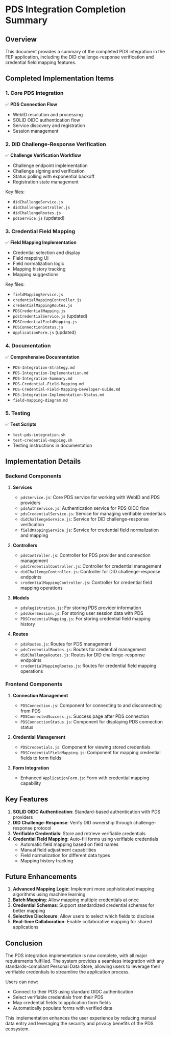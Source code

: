 # PDS Integration Completion Summary

## Overview

This document provides a summary of the completed PDS integration in the FEP application, including the DID challenge-response verification and credential field mapping features.

## Completed Implementation Items

### 1. Core PDS Integration

✅ **PDS Connection Flow**
- WebID resolution and processing
- SOLID OIDC authentication flow
- Service discovery and registration
- Session management

### 2. DID Challenge-Response Verification

✅ **Challenge Verification Workflow**
- Challenge endpoint implementation
- Challenge signing and verification
- Status polling with exponential backoff
- Registration state management

Key files:
- `didChallengeService.js`
- `didChallengeController.js`
- `didChallengeRoutes.js`
- `pdsService.js` (updated)

### 3. Credential Field Mapping

✅ **Field Mapping Implementation**
- Credential selection and display
- Field mapping UI
- Field normalization logic
- Mapping history tracking
- Mapping suggestions

Key files:
- `fieldMappingService.js`
- `credentialMappingController.js`
- `credentialMappingRoutes.js`
- `PDSCredentialMapping.js`
- `pdsCredentialService.js` (updated)
- `PDSCredentialFieldMapping.js`
- `PDSConnectionStatus.js`
- `ApplicationForm.js` (updated)

### 4. Documentation

✅ **Comprehensive Documentation**
- `PDS-Integration-Strategy.md`
- `PDS-Integration-Implementation.md`
- `PDS-Integration-Summary.md`
- `PDS-Credential-Field-Mapping.md`
- `PDS-Credential-Field-Mapping-Developer-Guide.md`
- `PDS-Integration-Implementation-Status.md`
- `field-mapping-diagram.md`

### 5. Testing

✅ **Test Scripts**
- `test-pds-integration.sh`
- `test-credential-mapping.sh`
- Testing instructions in documentation

## Implementation Details

### Backend Components

1. **Services**
   - `pdsService.js`: Core PDS service for working with WebID and PDS providers
   - `pdsAuthService.js`: Authentication service for PDS OIDC flow
   - `pdsCredentialService.js`: Service for managing verifiable credentials
   - `didChallengeService.js`: Service for DID challenge-response verification
   - `fieldMappingService.js`: Service for credential field normalization and mapping

2. **Controllers**
   - `pdsController.js`: Controller for PDS provider and connection management
   - `pdsCredentialController.js`: Controller for credential management
   - `didChallengeController.js`: Controller for DID challenge-response endpoints
   - `credentialMappingController.js`: Controller for credential field mapping operations

3. **Models**
   - `pdsRegistration.js`: For storing PDS provider information
   - `pdsUserSession.js`: For storing user session data with PDS
   - `PDSCredentialMapping.js`: For storing credential field mapping history

4. **Routes**
   - `pdsRoutes.js`: Routes for PDS management
   - `pdsCredentialRoutes.js`: Routes for credential management
   - `didChallengeRoutes.js`: Routes for DID challenge-response endpoints
   - `credentialMappingRoutes.js`: Routes for credential field mapping operations

### Frontend Components

1. **Connection Management**
   - `PDSConnection.js`: Component for connecting to and disconnecting from PDS
   - `PDSConnectedSuccess.js`: Success page after PDS connection
   - `PDSConnectionStatus.js`: Component for displaying PDS connection status

2. **Credential Management**
   - `PDSCredentials.js`: Component for viewing stored credentials
   - `PDSCredentialFieldMapping.js`: Component for mapping credential fields to form fields

3. **Form Integration**
   - Enhanced `ApplicationForm.js`: Form with credential mapping capability

## Key Features

1. **SOLID OIDC Authentication**: Standard-based authentication with PDS providers
2. **DID Challenge-Response**: Verify DID ownership through challenge-response protocol
3. **Verifiable Credentials**: Store and retrieve verifiable credentials
4. **Credential Field Mapping**: Auto-fill forms using verifiable credentials
   - Automatic field mapping based on field names
   - Manual field adjustment capabilities
   - Field normalization for different data types
   - Mapping history tracking

## Future Enhancements

1. **Advanced Mapping Logic**: Implement more sophisticated mapping algorithms using machine learning
2. **Batch Mapping**: Allow mapping multiple credentials at once
3. **Credential Schemas**: Support standardized credential schemas for better mapping
4. **Selective Disclosure**: Allow users to select which fields to disclose
5. **Real-time Collaboration**: Enable collaborative mapping for shared applications

## Conclusion

The PDS integration implementation is now complete, with all major requirements fulfilled. The system provides a seamless integration with any standards-compliant Personal Data Store, allowing users to leverage their verifiable credentials to streamline the application process.

Users can now:
- Connect to their PDS using standard OIDC authentication
- Select verifiable credentials from their PDS
- Map credential fields to application form fields
- Automatically populate forms with verified data

This implementation enhances the user experience by reducing manual data entry and leveraging the security and privacy benefits of the PDS ecosystem.
